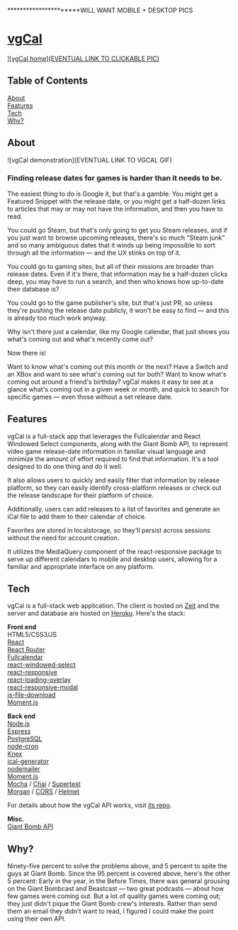 **********************WILL WANT MOBILE + DESKTOP PICS

# [vgCal](https://vgcal.now.sh/)

[![vgCal home](EVENTUAL LINK TO CLICKABLE PIC)](https://vgcal.now.sh/)

## Table of Contents
[About](#about)
<br>
[Features](#features)
<br>
[Tech](#tech)
<br>
[Why?](#why)
 

<a name="about"></a>
## About

![vgCal demonstration](EVENTUAL LINK TO VGCAL GIF)

### Finding release dates for games is harder than it needs to be.

The easiest thing to do is Google it, but that's a gamble: You might get a Featured Snippet with the release date, or you might get a half-dozen links to articles that may or may not have the information, and then you have to read.

You could go Steam, but that's only going to get you Steam releases, and if you just want to browse upcoming releases, there's so much "Steam junk" and so many ambiguous dates that it winds up being impossible to sort through all the information — and the UX stinks on top of it.

You could go to gaming sites, but all of their missions are broader than release dates. Even if it's there, that information may be a half-dozen clicks deep, you may have to run a search, and then who knows how up-to-date their database is?

You could go to the game publisher's site, but that's just PR, so unless they're pushing the release date publicly, it won't be easy to find — and this is already too much work anyway.

Why isn't there just a calendar, like my Google calendar, that just shows you what's coming out and what's recently come out?

Now there is!

Want to know what's coming out this month or the next? Have a Switch and an XBox and want to see what's coming out for both? Want to know what's coming out around a friend's birthday? vgCal makes it easy to see at a glance what's coming out in a given week or month, and quick to search for specific games — even those without a set release date.

<a name="features"></a>
## Features

vgCal is a full-stack app that leverages the Fullcalendar and React Windowed Select components, along with the Giant Bomb API, to represent video game release-date information in familiar visual language and minimize the amount of effort required to find that information. It's a tool designed to do one thing and do it well.

It also allows users to quickly and easily filter that information by release platform, so they can easily identify cross-platform releases or check out the release landscape for their platform of choice.

Additionally, users can add releases to a list of favorites and generate an iCal file to add them to their calendar of choice.

Favorites are stored in localstorage, so they'll persist across sessions without the need for account creation.

It utilizes the MediaQuery component of the react-responsive package to serve up different calendars to mobile and desktop users, allowing for a familiar and appropriate interface on any platform.

<a name="tech"></a>
## Tech

vgCal is a full-stack web application. The client is hosted on [Zeit](https://zeit.co/home) and the server and database are hosted on [Heroku](https://www.heroku.com). Here's the stack:

**Front end**
<br>
HTML5/CSS3/JS
<br>
[React](https://reactjs.org/)
<br>
[React Router](https://reacttraining.com/react-router/)
<br>
[Fullcalendar](https://fullcalendar.io/)
<br>
[react-windowed-select](https://www.npmjs.com/package/react-windowed-select)
<br>
[react-responsive](https://www.npmjs.com/package/react-responsive)
<br>
[react-loading-overlay](https://www.npmjs.com/package/react-loading-overlay)
<br>
[react-responsive-modal](https://www.npmjs.com/package/react-responsive-modal)
<br>
[js-file-download](https://www.npmjs.com/package/js-file-download)
<br>
[Moment.js](https://momentjs.com/)


**Back end**
<br>
[Node.js](https://nodejs.org/en/)
<br>
[Express](https://expressjs.com/)
<br>
[PostgreSQL](https://www.postgresql.org/)
<br>
[node-cron](https://github.com/node-cron/node-cron)
<br>
[Knex](https://knexjs.org/)
<br>
[ical-generator](https://www.npmjs.com/package/ical-generator)
<br>
[nodemailer](https://nodemailer.com/about/)
<br>
[Moment.js](https://momentjs.com/)
<br>
[Mocha](https://mochajs.org/) / [Chai](https://www.chaijs.com/) / [Supertest](https://github.com/visionmedia/supertest)
<br>
[Morgan](https://github.com/expressjs/morgan) / [CORS](https://github.com/expressjs/cors) / [Helmet](https://github.com/helmetjs/helmet)

For details about how the vgCal API works, visit [its repo](https://github.com/bradbautista/vgcal-server).

**Misc.**
<br>
[Giant Bomb API](https://www.giantbomb.com/api/)


<a name="why"></a>
## Why?

Ninety-five percent to solve the problems above, and 5 percent to spite the guys at Giant Bomb. Since the 95 percent is covered above, here's the other 5 percent: Early in the year, in the Before Times, there was general grousing on the Giant Bombcast and Beastcast — two great podcasts — about how few games were coming out. But a lot of quality games were coming out; they just didn't pique the Giant Bomb crew's interests. Rather than send them an email they didn't want to read, I figured I could make the point using their own API.
